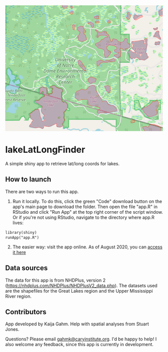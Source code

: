 ![](images/screenshot.png)

# lakeLatLongFinder
A simple shiny app to retrieve lat/long coords for lakes.

## How to launch
There are two ways to run this app.
1) Run it locally. To do this, click the green "Code" download button on the app's main page to download the folder. Then open the file "app.R" in RStudio and click "Run App" at the top right corner of the script window. Or if you're not using RStudio, navigate to the directory where app.R lives:

```
library(shiny)
runApp("app.R")
```

2) The easier way: visit the app online. As of August 2020, you can [access it here](https://gahmkcaryinstitute.shinyapps.io/lakeLatLongFinder/)

## Data sources
The data for this app is from NHDPlus, version 2 (https://nhdplus.com/NHDPlus/NHDPlusV2_data.php). The datasets used are the shapefiles for the Great Lakes region and the Upper Mississippi River region.

## Contributors
App developed by Kaija Gahm. Help with spatial analyses from Stuart Jones.

Questions? Please email gahmk@caryinstitute.org. I'd be happy to help! I also welcome any feedback, since this app is currently in development.
